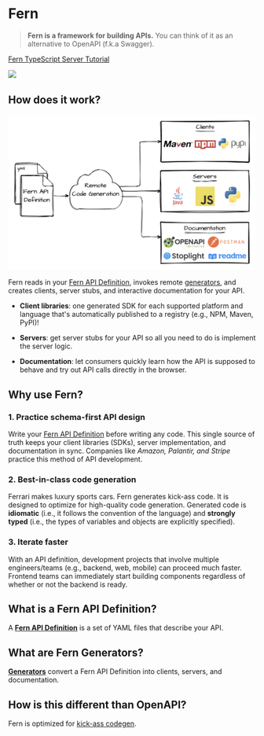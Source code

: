 <!-- markdownlint-disable MD033 -->

# Fern

> **Fern is a framework for building APIs.** You can think of it as an alternative to OpenAPI (f.k.a Swagger).

<a href="https://www.loom.com/share/c892f4a9fc674c4bb42fb31d395d9ebf">
    <p>Fern TypeScript Server Tutorial</p>
    <img style="max-width:300px;" src="https://cdn.loom.com/sessions/thumbnails/c892f4a9fc674c4bb42fb31d395d9ebf-1657127975624-with-play.gif">
  </a>

## How does it work?

![Overview diagram](assets/diagrams/overview-diagram.png)

Fern reads in your [Fern API Definition](#what-is-a-fern-api-definition), invokes remote [generators](#what-are-fern-generators), and creates clients, server stubs, and interactive documentation for your API.

- **Client libraries**: one generated SDK for each supported platform and language that's automatically published to a registry (e.g., NPM, Maven, PyPI)!

- **Servers**: get server stubs for your API so all you need to do is implement the server logic.

- **Documentation**: let consumers quickly learn how the API is supposed to behave and try out API calls directly in the browser.

## Why use Fern?

### 1. Practice schema-first API design

Write your [Fern API Definition](#what-is-a-fern-api-definition) before writing any code. This single source of truth keeps your client libraries (SDKs), server implementation, and documentation in sync. Companies like _Amazon, Palantir, and Stripe_ practice this method of API development.

### 2. Best-in-class code generation

Ferrari makes luxury sports cars. Fern generates kick-ass code. It is designed to optimize for high-quality code generation. Generated code is **idiomatic** (i.e., it follows the convention of the language) and **strongly typed** (i.e., the types of variables and objects are explicitly specified).

### 3. Iterate faster

With an API definition, development projects that involve multiple engineers/teams (e.g., backend, web, mobile) can proceed much faster. Frontend teams can immediately start building components regardless of whether or not the backend is ready.

## What is a Fern API Definition?

A [**Fern API Definition**](definition.md#what-is-a-fern-api-definition) is a set of YAML files that describe your API.

## What are Fern Generators?

[**Generators**](generators.md) convert a Fern API Definition into clients, servers, and documentation.

## How is this different than OpenAPI?

Fern is optimized for [kick-ass codegen](comparison.md#_1-how-is-fern-different-than-openapi-fka-swagger).
